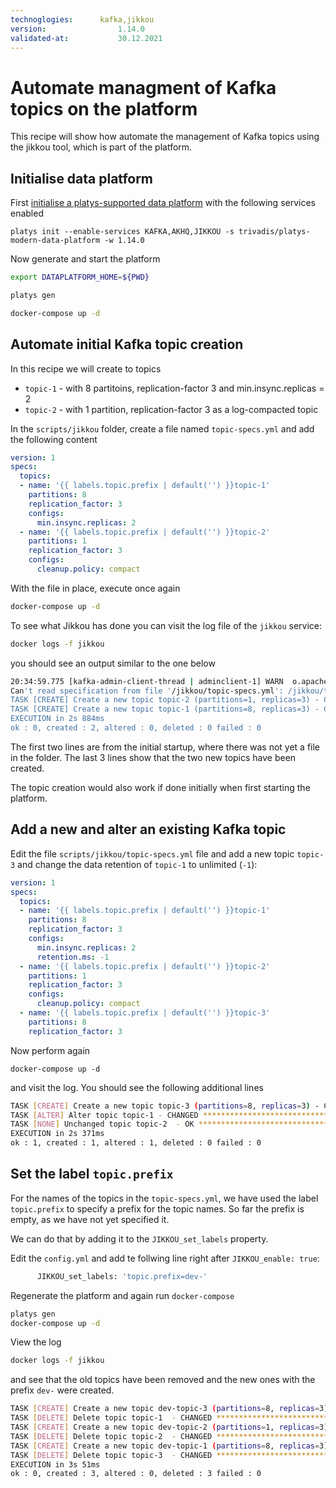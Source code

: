 ```yaml
---
technoglogies:      kafka,jikkou
version:				1.14.0
validated-at:			30.12.2021
---
```


# Automate managment of Kafka topics on the platform

This recipe will show how automate the management of Kafka topics using the jikkou tool, which is part of the platform.

## Initialise data platform

First [initialise a platys-supported data platform](../documentation/getting-started) with the following services enabled

```
platys init --enable-services KAFKA,AKHQ,JIKKOU -s trivadis/platys-modern-data-platform -w 1.14.0
```

Now generate and start the platform

```bash
export DATAPLATFORM_HOME=${PWD}

platys gen

docker-compose up -d
```

## Automate initial Kafka topic creation

In this recipe we will create to topics

 * `topic-1` - with 8 partitoins, replication-factor 3 and min.insync.replicas = 2
 * `topic-2` - with 1 partition, replication-factor 3 as a log-compacted topic

In the `scripts/jikkou` folder, create a file named `topic-specs.yml` and add the following content

```yml
version: 1
specs:
  topics:
  - name: '{{ labels.topic.prefix | default('') }}topic-1'
    partitions: 8
    replication_factor: 3
    configs:
      min.insync.replicas: 2
  - name: '{{ labels.topic.prefix | default('') }}topic-2'
    partitions: 1
    replication_factor: 3
    configs:
      cleanup.policy: compact
```

With the file in place, execute once again

```bash
docker-compose up -d
```

To see what Jikkou has done you can visit the log file of the `jikkou` service:

```bash
docker logs -f jikkou
```

you should see an output similar to the one below

```bash
20:34:59.775 [kafka-admin-client-thread | adminclient-1] WARN  o.apache.kafka.clients.NetworkClient - [AdminClient clientId=adminclient-1] Connection to node -1 (kafka-1/172.18.0.8:19092) could not be established. Broker may not be available.
Can't read specification from file '/jikkou/topic-specs.yml': /jikkou/topic-specs.yml (No such file or directory)
TASK [CREATE] Create a new topic topic-2 (partitions=1, replicas=3) - CHANGED ***************************
TASK [CREATE] Create a new topic topic-1 (partitions=8, replicas=3) - CHANGED ***************************
EXECUTION in 2s 884ms 
ok : 0, created : 2, altered : 0, deleted : 0 failed : 0
```

The first two lines are from the initial startup, where there was not yet a file in the folder. The last 3 lines show that the two new topics have been created.

The topic creation would also work if done initially when first starting the platform. 

## Add a new and alter an existing Kafka topic

Edit the file `scripts/jikkou/topic-specs.yml` file and add a new topic `topic-3` and change the data retention of `topic-1` to unlimited (`-1`):  

```yml
version: 1
specs:
  topics:
  - name: '{{ labels.topic.prefix | default('') }}topic-1'
    partitions: 8
    replication_factor: 3
    configs:
      min.insync.replicas: 2
      retention.ms: -1
  - name: '{{ labels.topic.prefix | default('') }}topic-2'
    partitions: 1
    replication_factor: 3
    configs:
      cleanup.policy: compact
  - name: '{{ labels.topic.prefix | default('') }}topic-3'
    partitions: 8
    replication_factor: 3
```

Now perform again

```
docker-compose up -d
```

and visit the log. You should see the following additional lines

```bash
TASK [CREATE] Create a new topic topic-3 (partitions=8, replicas=3) - CHANGED ***************************
TASK [ALTER] Alter topic topic-1 - CHANGED *************************************************************
TASK [NONE] Unchanged topic topic-2  - OK ********************************************************
EXECUTION in 2s 371ms 
ok : 1, created : 1, altered : 1, deleted : 0 failed : 0
```

## Set the label `topic.prefix`

For the names of the topics in the `topic-specs.yml`, we have used the label `topic.prefix` to specify a prefix for the topic names. So far the prefix is empty, as we have not yet specified it. 

We can do that by adding it to the `JIKKOU_set_labels` property. 

Edit the `config.yml` and add te follwing line right after `JIKKOU_enable: true`:

```bash
      JIKKOU_set_labels: 'topic.prefix=dev-'
```

Regenerate the platform and again run `docker-compose`

```bash
platys gen
docker-compose up -d
```

View the log 

```bash
docker logs -f jikkou
```

and see that the old topics have been removed and the new ones with the prefix `dev-` were created.

```bash
TASK [CREATE] Create a new topic dev-topic-3 (partitions=8, replicas=3) - CHANGED ***********************
TASK [DELETE] Delete topic topic-1  - CHANGED ***********************************************************
TASK [CREATE] Create a new topic dev-topic-2 (partitions=1, replicas=3) - CHANGED ***********************
TASK [DELETE] Delete topic topic-2  - CHANGED ***********************************************************
TASK [CREATE] Create a new topic dev-topic-1 (partitions=8, replicas=3) - CHANGED ***********************
TASK [DELETE] Delete topic topic-3  - CHANGED ***********************************************************
EXECUTION in 3s 51ms 
ok : 0, created : 3, altered : 0, deleted : 3 failed : 0
```



